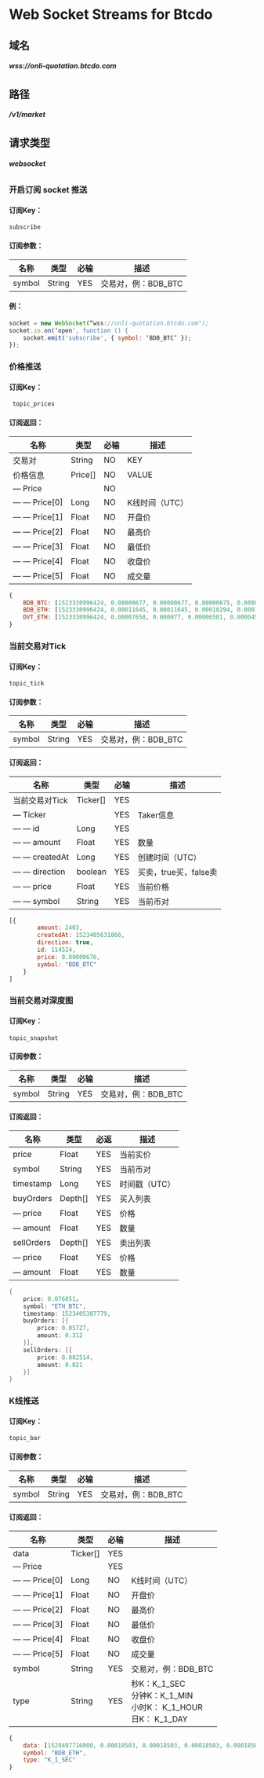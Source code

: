 # Web Socket Streams for Btcdo

## 域名

###### **wss://onli-quotation.btcdo.com**

## 路径

###### **/v1/market**

## 请求类型

###### **websocket**

### **开启订阅** **socket** **推送**

#### 订阅Key：

```
subscribe 
```

#### 订阅参数：

| **名称** | **类型** | **必输** | **描述**            |
| -------- | -------- | -------- | ------------------- |
| symbol   | String   | YES      | 交易对，例：BDB_BTC |

#### 例：

```javascript
socket = new WebSocket(“wss://onli-quotation.btcdo.com");
socket.io.on(‘open', function () {
    socket.emit('subscribe', { symbol: ‘BDB_BTC’ });
});
```

### 价格推送

#### 订阅Key：

```
 topic_prices 
```

#### 订阅返回：

| **名称**     | **类型** | **必输** | **描述**       |
| ------------ | -------- | -------- | -------------- |
| 交易对       | String   | NO       | KEY            |
| 价格信息     | Price[]  | NO       | VALUE          |
| — Price      |          | NO       |                |
| — — Price[0] | Long     | NO       | K线时间（UTC） |
| — — Price[1] | Float    | NO       | 开盘价         |
| — — Price[2] | Float    | NO       | 最高价         |
| — — Price[3] | Float    | NO       | 最低价         |
| — — Price[4] | Float    | NO       | 收盘价         |
| — — Price[5] | Float    | NO       | 成交量         |

```javascript
{
	BDB_BTC: [1523330996424, 0.00000677, 0.00000677, 0.00000675, 0.00000676, 679418],
	BDB_ETH: [1523330996424, 0.00011645, 0.00011645, 0.00010294, 0.00011597, 2028162],
	DVT_ETH: [1523330996424, 0.00007658, 0.000077, 0.00006501, 0.00004515, 436062]
}
```

### 当前交易对Tick

#### 订阅Key：

```
topic_tick 
```

#### 订阅参数：

| **名称** | **类型** | **必输** | **描述**            |
| -------- | -------- | -------- | ------------------- |
| symbol   | String   | YES      | 交易对，例：BDB_BTC |

#### 订阅返回：

| **名称**       | **类型** | **必输** | **描述**              |
| -------------- | -------- | -------- | --------------------- |
| 当前交易对Tick | Ticker[] | YES      |                       |
| — Ticker       |          | YES      | Taker信息             |
| — —  id        | Long     | YES      |                       |
| — —  amount    | Float    | YES      | 数量                  |
| — —  createdAt | Long     | YES      | 创建时间（UTC）       |
| — —  direction | boolean  | YES      | 买卖，true买，false卖 |
| — —  price     | Float    | YES      | 当前价格              |
| — —  symbol    | String   | YES      | 当前币对              |

```javascript
[{
		amount: 2403,
		createdAt: 1523405631866,
		direction: true,
		id: 114524,
		price: 0.00000676,
		symbol: "BDB_BTC" 
	}
]
```

### **当前交易对深度图**

#### 订阅Key：

```
topic_snapshot 
```

#### 订阅参数：

| **名称** | **类型** | **必输** | **描述**            |
| -------- | -------- | -------- | ------------------- |
| symbol   | String   | YES      | 交易对，例：BDB_BTC |

#### 订阅返回：

| **名称**   | **类型** | **必返** | **描述**      |
| ---------- | -------- | -------- | ------------- |
| price      | Float    | YES      | 当前实价      |
| symbol     | String   | YES      | 当前币对      |
| timestamp  | Long     | YES      | 时间戳（UTC） |
| buyOrders  | Depth[]  | YES      | 买入列表      |
| —  price   | Float    | YES      | 价格          |
| — amount   | Float    | YES      | 数量          |
| sellOrders | Depth[]  | YES      | 卖出列表      |
| —  price   | Float    | YES      | 价格          |
| — amount   | Float    | YES      | 数量          |

```java
{
	price: 0.076851，
	symbol: "ETH_BTC",
	timestamp: 1523405387779,
	buyOrders: [{
		price: 0.05727,
		amount: 0.312
	}],
	sellOrders: [{
		price: 0.082514,
		amount: 0.021
	}]
}
```

### K线推送

#### 订阅Key：

```
topic_bar
```

#### 订阅参数：

| **名称** | **类型** | **必输** | **描述**            |
| -------- | -------- | -------- | ------------------- |
| symbol   | String   | YES      | 交易对，例：BDB_BTC |

#### 订阅返回：

| **名称**     | **类型** | **必输** | **描述**                                                     |
| ------------ | -------- | -------- | ------------------------------------------------------------ |
| data         | Ticker[] | YES      |                                                              |
| — Price      |          | YES      |                                                              |
| — — Price[0] | Long     | NO       | K线时间（UTC）                                               |
| — — Price[1] | Float    | NO       | 开盘价                                                       |
| — — Price[2] | Float    | NO       | 最高价                                                       |
| — — Price[3] | Float    | NO       | 最低价                                                       |
| — — Price[4] | Float    | NO       | 收盘价                                                       |
| — — Price[5] | Float    | NO       | 成交量                                                       |
| symbol       | String   | YES      | 交易对，例：BDB_BTC                                          |
| type         | String   | YES      | 秒K：K_1_SEC<br>分钟K：K_1_MIN<br>小时K： K_1_HOUR <br>日K： K_1_DAY |

```javascript
{
	data: [1529497716000, 0.00018503, 0.00018503, 0.00018503, 0.00018503, 1000],
	symbol: "BDB_ETH",
	type: "K_1_SEC"
}
```

### 
